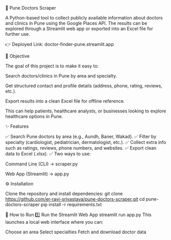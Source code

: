 🏥 Pune Doctors Scraper

A Python-based tool to collect publicly available information about doctors and clinics in Pune using the Google Places API.
The results can be explored through a Streamlit web app or exported into an Excel file for further use.

👉 Deployed Link: doctor-finder-pune.streamlit.app


🎯 Objective

The goal of this project is to make it easy to:

Search doctors/clinics in Pune by area and specialty.

Get structured contact and profile details (address, phone, rating, reviews, etc.).

Export results into a clean Excel file for offline reference.

This can help patients, healthcare analysts, or businesses looking to explore healthcare options in Pune.


✨ Features

✅ Search Pune doctors by area (e.g., Aundh, Baner, Wakad).
✅ Filter by specialty (cardiologist, pediatrician, dermatologist, etc.).
✅ Collect extra info such as ratings, reviews, phone numbers, and websites.
✅ Export clean data to Excel (.xlsx).
✅ Two ways to use:

Command Line (CLI) → scraper.py

Web App (Streamlit) → app.py


⚙️ Installation

Clone the repository and install dependencies:
git clone https://github.com/er-ravi-srivastava/pune-doctors-scraper.git
cd pune-doctors-scraper
pip install -r requirements.txt


🚀 How to Run
1️⃣ Run the Streamlit Web App
streamlit run app.py
This launches a local web interface where you can:

Choose an area
Select specialties
Fetch and download doctor data

